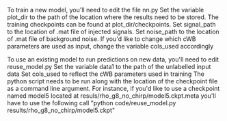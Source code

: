 To train a new model, you'll need to edit the file nn.py
    Set the variable plot_dir to the path of the location where the results need to be stored. The training checkpoints can be found at plot_dir/checkpoints.
    Set signal_path to the location of .mat file of injected signals.
    Set noise_path to the location of .mat file of background noise.
    If you'd like to change which cWB parameters are used as input, change the variable cols_used accordingly

To use an existing model to run predictions on new data, you'll need to edit reuse_model.py
    Set the variable data1 to the path of the unlabelled input data
    Set cols_used to reflect the cWB parameters used in training
    The python script needs to be run along with the location of the checkpoint file as a command line argument. For instance, if you'd like to use a checkpoint named model5 located at resuls/rho_g8_no_chirp/model5.ckpt.meta you'll have to use the following call "python code/reuse_model.py results/rho_g8_no_chirp/model5.ckpt"
